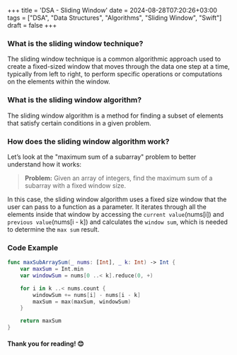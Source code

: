 +++
title = 'DSA - Sliding Window'
date = 2024-08-28T07:20:26+03:00
tags = ["DSA", "Data Structures", "Algorithms", "Sliding Window", "Swift"]
draft = false
+++

### What is the sliding window technique?
The sliding window technique is a common algorithmic approach used to create a fixed-sized window that moves through the data one step at a time, typically from left to right, to perform specific operations or computations on the elements within the window.

### What is the sliding window algorithm?
The sliding window algorithm is a method for finding a subset of elements that satisfy certain conditions in a given problem.

### How does the sliding window algorithm work?
Let’s look at the "maximum sum of a subarray" problem to better understand how it works:

> **Problem:** Given an array of integers, find the maximum sum of a subarray with a fixed window size.

In this case, the sliding window algorithm uses a fixed size window that the user can pass to a function as a parameter. It iterates through all the elements inside that window by accessing the `current value`(nums[i]) and `previous value`(nums[i - k]) and calculates the `window sum`, which is needed to determine the `max sum` result.

### Code Example
```swift
func maxSubArraySum(_ nums: [Int], _ k: Int) -> Int {
    var maxSum = Int.min
    var windowSum = nums[0 ..< k].reduce(0, +)

    for i in k ..< nums.count {
        windowSum += nums[i] - nums[i - k]
        maxSum = max(maxSum, windowSum)
    }

    return maxSum
}
```

#### Thank you for reading! 😊
